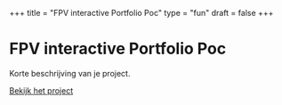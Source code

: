 +++
title = "FPV interactive Portfolio Poc"
type = "fun"
draft = false
+++

# FPV interactive Portfolio Poc

Korte beschrijving van je project.

[Bekijk het project](https://jo-qu.pages.dev/)